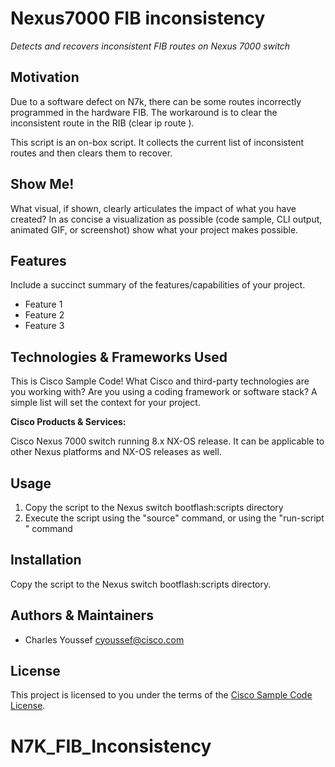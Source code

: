 # Nexus7000 FIB inconsistency

*Detects and recovers inconsistent FIB routes on Nexus 7000 switch*


## Motivation

Due to a software defect on N7k, there can be some routes incorrectly programmed in the hardware FIB. The workaround is to clear the inconsistent route in the RIB (clear ip route <route>).

This script is an on-box script. It collects the current list of inconsistent routes and then clears them to recover. 

## Show Me!

What visual, if shown, clearly articulates the impact of what you have created?  In as concise a visualization as possible (code sample, CLI output, animated GIF, or screenshot) show what your project makes possible.

## Features

Include a succinct summary of the features/capabilities of your project.

- Feature 1
- Feature 2
- Feature 3

## Technologies & Frameworks Used

This is Cisco Sample Code!  What Cisco and third-party technologies are you working with?  Are you using a coding framework or software stack?  A simple list will set the context for your project.

**Cisco Products & Services:**

Cisco Nexus 7000 switch running 8.x NX-OS release. It can be applicable to other Nexus platforms and NX-OS releases as well.


## Usage

1. Copy the script to the Nexus switch bootflash:scripts directory
2. Execute the script using the "source" command, or using the "run-script <path>" command


## Installation

Copy the script to the Nexus switch bootflash:scripts directory.


## Authors & Maintainers

- Charles Youssef <cyoussef@cisco.com>

## License

This project is licensed to you under the terms of the [Cisco Sample
Code License](./LICENSE).
# N7K_FIB_Inconsistency
